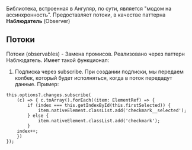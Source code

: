 Библиотека, встроенная в Ангуляр, по сути, является "модом на ассинхронность". Предоставляет потоки, в качестве паттерна **Наблюдатель** (Observer)

## Потоки

Потоки (observables) - Замена промисов. Реализовано через паттерн Наблюдатель. Имеет такой функционал:
1. Подписка через subscribe. При создании подписки, мы передаем колбек, который будет исполняться, когда в поток передадут данные. Пример:
```
this.options?.changes.subscribe(
	(c) => { c.toArray().forEach((item: ElementRef) => {
		if (index === this.getIndexById(this.firstSelected)) {
			item.nativeElement.classList.add('checkmark__selected');
		} else {
			item.nativeElement.classList.add('checkmark');
		}
	index++;
	})
});
```